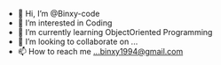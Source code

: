 - 👋 Hi, I’m @Binxy-code
- 👀 I’m interested in Coding
- 🌱 I’m currently learning ObjectOriented Programming
- 💞️ I’m looking to collaborate on ...
- 📫 How to reach me ...binxy1994@gmail.com

<!---
Binxy-code/Binxy-code is a ✨ special ✨ repository because its `README.md` (this file) appears on your GitHub profile.
You can click the Preview link to take a look at your changes.
--->

